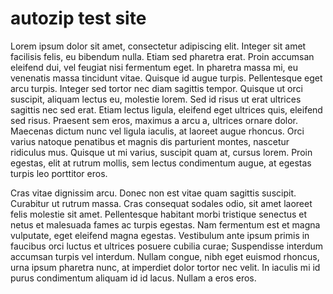 # autozip test site

Lorem ipsum dolor sit amet, consectetur adipiscing elit. Integer sit amet facilisis felis, eu bibendum nulla. Etiam sed pharetra erat. Proin accumsan eleifend dui, vel feugiat nisi fermentum eget. In pharetra massa mi, eu venenatis massa tincidunt vitae. Quisque id augue turpis. Pellentesque eget arcu turpis. Integer sed tortor nec diam sagittis tempor. Quisque ut orci suscipit, aliquam lectus eu, molestie lorem. Sed id risus ut erat ultrices sagittis nec sed erat. Etiam lectus ligula, eleifend eget ultrices quis, eleifend sed risus. Praesent sem eros, maximus a arcu a, ultrices ornare dolor. Maecenas dictum nunc vel ligula iaculis, at laoreet augue rhoncus. Orci varius natoque penatibus et magnis dis parturient montes, nascetur ridiculus mus. Quisque ut mi varius, suscipit quam at, cursus lorem. Proin egestas, elit at rutrum mollis, sem lectus condimentum augue, at egestas turpis leo porttitor eros.

Cras vitae dignissim arcu. Donec non est vitae quam sagittis suscipit. Curabitur ut rutrum massa. Cras consequat sodales odio, sit amet laoreet felis molestie sit amet. Pellentesque habitant morbi tristique senectus et netus et malesuada fames ac turpis egestas. Nam fermentum est et magna vulputate, eget eleifend magna egestas. Vestibulum ante ipsum primis in faucibus orci luctus et ultrices posuere cubilia curae; Suspendisse interdum accumsan turpis vel interdum. Nullam congue, nibh eget euismod rhoncus, urna ipsum pharetra nunc, at imperdiet dolor tortor nec velit. In iaculis mi id purus condimentum aliquam id id lacus. Nullam a eros eros.

